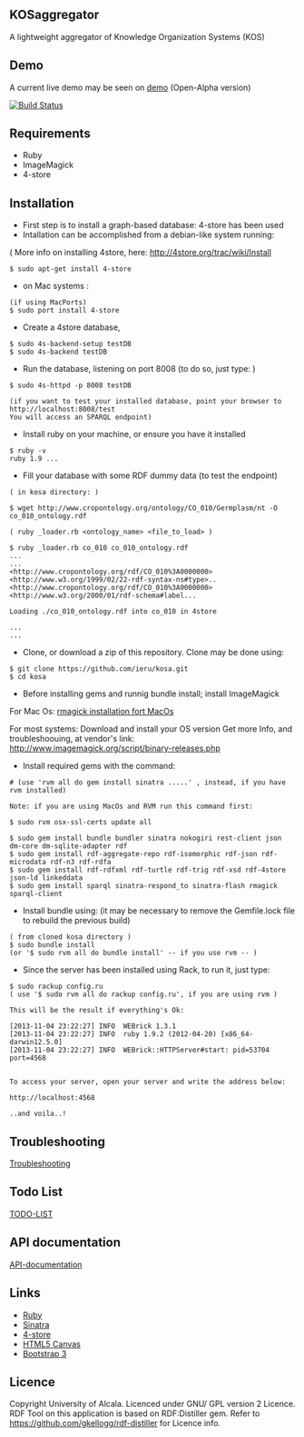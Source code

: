 ## KOSaggregator

A lightweight aggregator of Knowledge Organization Systems (KOS)

## Demo

A current live demo may be seen on [demo](http://kos.appgee.net) (Open-Alpha version)

[![Build Status](https://travis-ci.org/ieru/kosa.png?branch=master)](https://travis-ci.org/ieru/kosa)

## Requirements

- Ruby 
- ImageMagick
- 4-store

## Installation


- First step is to install a graph-based database: 4-store has been used
- Intallation can be accomplished from a debian-like system running: 

( More info on installing 4store, here:
http://4store.org/trac/wiki/Install

```
$ sudo apt-get install 4-store
```

- on Mac systems : 


```
(if using MacPorts)  
$ sudo port install 4-store  

```

- Create a 4store database, 

```
$ sudo 4s-backend-setup testDB
$ sudo 4s-backend testDB
```

- Run the database, listening on port 8008 (to do so, just type: )

```
$ sudo 4s-httpd -p 8008 testDB  

(if you want to test your installed database, point your browser to http://localhost:8008/test 
You will access an SPARQL endpoint)
```

- Install ruby on your machine, or ensure you have it installed

```
$ ruby -v
ruby 1.9 ...

```

- Fill your database with some RDF dummy data (to test the endpoint)

```
( in kosa directory: )

$ wget http://www.cropontology.org/ontology/CO_010/Germplasm/nt -O co_010_ontology.rdf  

( ruby _loader.rb <ontology_name> <file_to_load> )  

$ ruby _loader.rb co_010 co_010_ontology.rdf
...
...
<http://www.cropontology.org/rdf/CO_010%3A0000000> <http://www.w3.org/1999/02/22-rdf-syntax-ns#type>..
<http://www.cropontology.org/rdf/CO_010%3A0000000> <http://www.w3.org/2000/01/rdf-schema#label...

Loading ./co_010_ontology.rdf into co_010 in 4store

...
...

```

- Clone, or download a zip of this repository. Clone may be done using:

```
$ git clone https://github.com/ieru/kosa.git
$ cd kosa
```

- Before installing gems and runnig bundle install; install ImageMagick

For Mac Os:
[rmagick installation fort MacOs](http://blog.paulopoiati.com/2013/01/28/installing-rmagick-in-mac-os-x-mountain-lion-with-homebrew/)

For most systems:
Download and install your OS version 
Get more Info, and troubleshoouing, at vendor's link:
http://www.imagemagick.org/script/binary-releases.php

- Install required gems with the command:

```
# (use 'rvm all do gem install sinatra .....' , instead, if you have rvm installed)  

Note: if you are using MacOs and RVM run this command first:

$ sudo rvm osx-ssl-certs update all

$ sudo gem install bundle bundler sinatra nokogiri rest-client json dm-core dm-sqlite-adapter rdf
$ sudo gem install rdf-aggregate-repo rdf-isomorphic rdf-json rdf-microdata rdf-n3 rdf-rdfa
$ sudo gem install rdf-rdfxml rdf-turtle rdf-trig rdf-xsd rdf-4store json-ld linkeddata
$ sudo gem install sparql sinatra-respond_to sinatra-flash rmagick sparql-client
```

- Install bundle using: (it may be necessary to remove the Gemfile.lock file to rebuild the previous build)

```
( from cloned kosa directory )
$ sudo bundle install
(or '$ sudo rvm all do bundle install' -- if you use rvm -- )
```

- Since the server has been installed using Rack, to run it, just type:

```
$ sudo rackup config.ru
( use '$ sudo rvm all do rackup config.ru', if you are using rvm )

This will be the result if everything's Ok:

[2013-11-04 23:22:27] INFO  WEBrick 1.3.1
[2013-11-04 23:22:27] INFO  ruby 1.9.2 (2012-04-20) [x86_64-darwin12.5.0]
[2013-11-04 23:22:27] INFO  WEBrick::HTTPServer#start: pid=53704 port=4568


To access your server, open your server and write the address below:

http://localhost:4568

..and voila..!

```

## Troubleshooting

[Troubleshooting](https://github.com/ieru/kosa/wiki/Troubleshooting)

## Todo List

[TODO-LIST](https://github.com/ieru/kosa/wiki/TODO-LIST)

## API documentation

[API-documentation](https://github.com/ieru/kosa/wiki/RESTful-API-documentation)

## Links

- [Ruby](https://www.ruby-lang.org)
- [Sinatra](http://www.sinatrarb.com/)
- [4-store](http://4store.org/)
- [HTML5 Canvas](http://www.w3.org/html/logo/)
- [Bootstrap 3](http://getbootstrap.com/)

## Licence

Copyright University of Alcala. Licenced under GNU/ GPL version 2 Licence.  
RDF Tool on this application is based on RDF:Distiller gem. Refer to https://github.com/gkellogg/rdf-distiller for Licence info.


